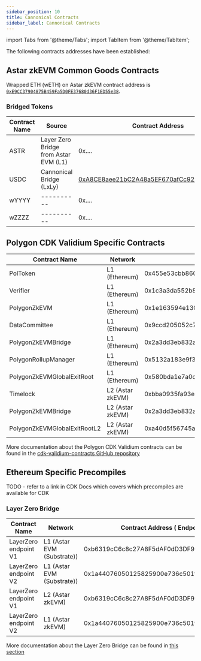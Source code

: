 ```yaml
---
sidebar_position: 10
title: Cannonical Contracts
sidebar_label: Cannonical Contracts
---
```

import Tabs from '@theme/Tabs';
import TabItem from '@theme/TabItem';

The following contracts addresses have been established:

## Astar zkEVM Common Goods Contracts

Wrapped ETH (wETH) on Astar zkEVM contract address is [`0xE9CC37904875B459Fa5D0FE37680d36F1ED55e38`](https://astar-zkevm.explorer.startale.com/address/0xE9CC37904875B459Fa5D0FE37680d36F1ED55e38).

### Bridged Tokens

<Tabs>
<TabItem value="mainnet" label="Astar zkEVM Mainnet" default>

| Contract Name                | Source     | Contract Address                           |
| ---------------------------- | ---------- | ------------------------------------------ |
| ASTR                         | Layer Zero Bridge from Astar EVM (L1) | 0x.... |
| USDC                        | Cannonical Bridge (LxLy) | [0xA8CE8aee21bC2A48a5EF670afCc9274C7bbbC035](https://astar-zkevm.blockscout.com/token/0xA8CE8aee21bC2A48a5EF670afCc9274C7bbbC035) |
| wYYYY                        | ---------- | 0x.... |
| wZZZZ                        | ---------- | 0x.... |
</TabItem>
<TabItem value="testnet" label="zKatana Testnet">
</TabItem>
</Tabs>


## Polygon CDK Validium Specific Contracts
<Tabs>
<TabItem value="mainnet" label="Astar zkEVM Mainnet" default>

| Contract Name                | Network          | Contract Address                           |
| ---------------------------- | ---------------- | ------------------------------------------ |
| PolToken                     | L1 (Ethereum)    | 0x455e53cbb86018ac2b8092fdcd39d8444affc3f6 |
| Verifier                     | L1 (Ethereum)    | 0x1c3a3da552b8662cd69538356b1e7c2e9cc1ebd8 |
| PolygonZkEVM                 | L1 (Ethereum)    | 0x1e163594e13030244dcaf4cdfc2cd0ba3206da80 |
| DataCommittee                | L1 (Ethereum)    | 0x9ccd205052c732ac1df2cf7bf8aacc0e371ee0b0 |
| PolygonZkEVMBridge           | L1 (Ethereum)    | 0x2a3dd3eb832af982ec71669e178424b10dca2ede |
| PolygonRollupManager         | L1 (Ethereum)    | 0x5132a183e9f3cb7c848b0aac5ae0c4f0491b7ab2 |
| PolygonZkEVMGlobalExitRoot   | L1 (Ethereum)    | 0x580bda1e7a0cfae92fa7f6c20a3794f169ce3cfb |
| Timelock                     | L2 (Astar zkEVM) | 0xbba0935fa93eb23de7990b47f0d96a8f75766d13 |
| PolygonZkEVMBridge           | L2 (Astar zkEVM) | 0x2a3dd3eb832af982ec71669e178424b10dca2ede |
| PolygonZkEVMGlobalExitRootL2 | L2 (Astar zkEVM) | 0xa40d5f56745a118d0906a34e69aec8c0db1cb8fa |
</TabItem>
<TabItem value="testnet" label="zKatana Testnet">
</TabItem>
</Tabs>

More documentation about the Polygon CDK Validium contracts can be found in the [cdk-validium-contracts GitHub repository](https://github.com/0xPolygon/cdk-validium-contracts)

## Ethereum Specific Precompiles

TODO - refer to a link in CDK Docs which covers which precompiles are available for CDK

### Layer Zero Bridge
<Tabs>
<TabItem value="mainnet" label="Astar zkEVM Mainnet" default>

| Contract Name                | Network                       | Contract Address ( Endpoint )              | endpointId   |
| ---------------------------- | ------------------------------|------------------------------------------- |--------------|
| LayerZero endpoint V1        | L1 (Astar EVM (Substrate))    | 0xb6319cC6c8c27A8F5dAF0dD3DF91EA35C4720dd7 | 210          |
| LayerZero endpoint V2        | L1 (Astar EVM (Substrate))    | 0x1a44076050125825900e736c501f859c50fe728c | 30210        |
| LayerZero endpoint V1        | L2 (Astar zkEVM)              | 0xb6319cC6c8c27A8F5dAF0dD3DF91EA35C4720dd7 | 257          |
| LayerZero endpoint V2        | L1 (Astar zkEVM)              | 0x1a44076050125825900e736c501f859c50fE728c | 30257        |
</TabItem>
<TabItem value="testnet" label="zKatana Testnet">
</TabItem>
</Tabs>

More documentation about the Layer Zero Bridge can be found in [this section](/docs/build/zkEVM/integrations/bridges-relays/AstarEVM-zkEVM.md) 
